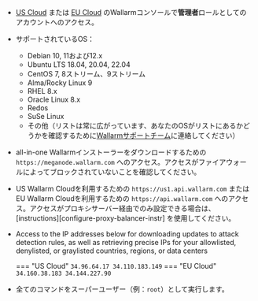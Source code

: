 * [US Cloud](https://us1.my.wallarm.com/) または [EU Cloud](https://my.wallarm.com/) のWallarmコンソールで**管理者**ロールとしてのアカウントへのアクセス。
* サポートされているOS：

    * Debian 10, 11および12.x
    * Ubuntu LTS 18.04, 20.04, 22.04
    * CentOS 7, 8ストリーム、9ストリーム
    * Alma/Rocky Linux 9
    * RHEL 8.x
    * Oracle Linux 8.x
    * Redos
    * SuSe Linux
    * その他（リストは常に広がっています、あなたのOSがリストにあるかどうかを確認するために[Wallarmサポートチーム](mailto:support@wallarm.com)に連絡してください）

* all-in-one Wallarmインストーラーをダウンロードするための `https://meganode.wallarm.com` へのアクセス。アクセスがファイアウォールによってブロックされていないことを確認してください。
* US Wallarm Cloudを利用するための `https://us1.api.wallarm.com` または EU Wallarm Cloudを利用するための `https://api.wallarm.com` へのアクセス。アクセスがプロキシサーバー経由でのみ設定できる場合は、[instructions][configure-proxy-balancer-instr] を使用してください。
* Access to the IP addresses below for downloading updates to attack detection rules, as well as retrieving precise IPs for your allowlisted, denylisted, or graylisted countries, regions, or data centers

    === "US Cloud"
        ```
        34.96.64.17
        34.110.183.149
        ```
    === "EU Cloud"
        ```
        34.160.38.183
        34.144.227.90
        ```
* 全てのコマンドをスーパーユーザー（例：`root`）として実行します。